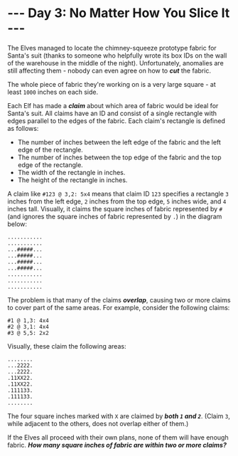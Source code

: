 # --- Day 3: No Matter How You Slice It ---

The Elves managed to locate the chimney-squeeze prototype fabric for Santa's suit (thanks to <span title="WAS IT YOU">someone</span> who helpfully wrote its box IDs on the wall of the warehouse in the middle of the night).  Unfortunately, anomalies are still affecting them - nobody can even agree on how to <em><b>cut</b></em> the fabric.


The whole piece of fabric they're working on is a very large square - at least <code>1000</code> inches on each side.


Each Elf has made a <em><b>claim</b></em> about which area of fabric would be ideal for Santa's suit.  All claims have an ID and consist of a single rectangle with edges parallel to the edges of the fabric.  Each claim's rectangle is defined as follows:


<ul>
<li>The number of inches between the left edge of the fabric and the left edge of the rectangle.</li>
<li>The number of inches between the top edge of the fabric and the top edge of the rectangle.</li>
<li>The width of the rectangle in inches.</li>
<li>The height of the rectangle in inches.</li>
</ul>
A claim like <code>#123 @ 3,2: 5x4</code> means that claim ID <code>123</code> specifies a rectangle <code>3</code> inches from the left edge, <code>2</code> inches from the top edge, <code>5</code> inches wide, and <code>4</code> inches tall. Visually, it claims the square inches of fabric represented by <code>#</code> (and ignores the square inches of fabric represented by <code>.</code>) in the diagram below:


<pre><code>...........
...........
...#####...
...#####...
...#####...
...#####...
...........
...........
...........
</code></pre>
The problem is that many of the claims <em><b>overlap</b></em>, causing two or more claims to cover part of the same areas.  For example, consider the following claims:


<pre><code>#1 @ 1,3: 4x4
#2 @ 3,1: 4x4
#3 @ 5,5: 2x2
</code></pre>
Visually, these claim the following areas:


<pre><code>........
...2222.
...2222.
.11XX22.
.11XX22.
.111133.
.111133.
........
</code></pre>
The four square inches marked with <code>X</code> are claimed by <em><b>both <code>1</code> and <code>2</code></b></em>. (Claim <code>3</code>, while adjacent to the others, does not overlap either of them.)


If the Elves all proceed with their own plans, none of them will have enough fabric. <em><b>How many square inches of fabric are within two or more claims?</b></em>


